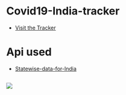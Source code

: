 # Covid19-India-tracker
* [Visit the Tracker](http://covidindiaa.pythonanywhere.com/)

# Api used
* [Statewise-data-for-India](https://api.covid19india.org/data.json)
##
![](https://github.com/prashantpandey9/Covid19-India-tracker/blob/master/tr.png)
